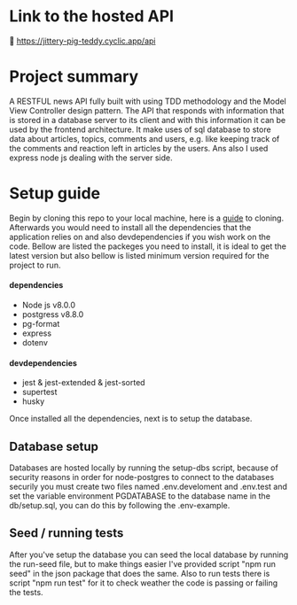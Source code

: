 # Link to the hosted API
🚀 https://jittery-pig-teddy.cyclic.app/api

# Project summary
A RESTFUL news API fully built with using TDD methodology and the Model View Controller design pattern. The API that responds with information that is stored in a database server to its client and with this information it can be used by the frontend architecture. It make uses of sql database to store data about articles, topics, comments and users, e.g. like keeping track of the comments and reaction left in articles by the users. Ans also I used express node js dealing with the server side.


# Setup guide 
Begin by cloning this repo to your local machine, here is a [guide](https://github.com/git-guides/git-clone) to cloning. Afterwards you would need to install all the dependencies that the application relies on and also devdependencies if you wish work on the code. Bellow are listed the packeges you need to install, it is ideal to get the latest version but also bellow is listed minimum version required for the project to run.
#### dependencies
* Node js v8.0.0
* postgress v8.8.0
* pg-format
* express
* dotenv
#### devdependencies
* jest & jest-extended & jest-sorted
* supertest
* husky

Once installed all the dependencies, next is to setup the database.

##  Database setup 
Databases are hosted locally by running the setup-dbs script, because of security reasons in order for node-postgres to connect to the databases securily you must create two files named .env.develoment and .env.test and set the variable environment PGDATABASE to the database name in the db/setup.sql, you can do this by following the .env-example.
## Seed / running tests
After you've setup the database you can seed the local database by running the run-seed file, but to make things easier I've provided script "npm run seed" in the json package that does the same. Also to run tests there is script "npm run test" for it to check weather the code is passing or failing the tests. 
